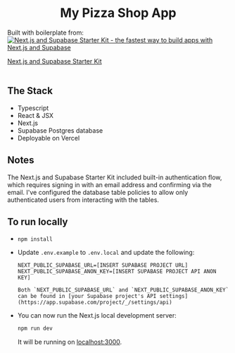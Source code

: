 
<h1 align="center">My Pizza Shop App</h1>

  Built with boilerplate from:
  <a href="https://demo-nextjs-with-supabase.vercel.app/">
  <img alt="Next.js and Supabase Starter Kit - the fastest way to build apps with Next.js and Supabase" src="https://demo-nextjs-with-supabase.vercel.app/opengraph-image.png">
  <div>Next.js and Supabase Starter Kit</div>
  </a>

<br/>

## The Stack
  - Typescript
  - React & JSX
  - Next.js
  - Supabase Postgres database
  - Deployable on Vercel


## Notes
The Next.js and Supabase Starter Kit included built-in authentication flow, which requires signing in with an email address and confirming via the email. I've configured the database table policies to allow only authenticated users from interacting with the tables. 


## To run locally
- `npm install`
- Update `.env.example` to `.env.local` and update the following:

   ```
   NEXT_PUBLIC_SUPABASE_URL=[INSERT SUPABASE PROJECT URL]
   NEXT_PUBLIC_SUPABASE_ANON_KEY=[INSERT SUPABASE PROJECT API ANON KEY]
   ```
      Both `NEXT_PUBLIC_SUPABASE_URL` and `NEXT_PUBLIC_SUPABASE_ANON_KEY` can be found in [your Supabase project's API settings](https://app.supabase.com/project/_/settings/api)

- You can now run the Next.js local development server:
   ```bash
   npm run dev
   ```
   It will be running on [localhost:3000](http://localhost:3000/).